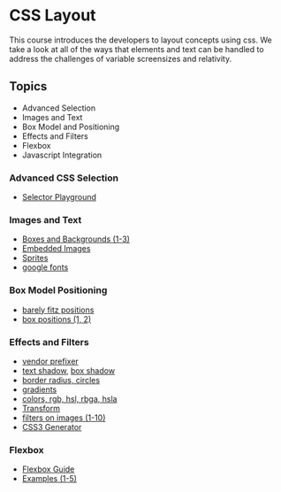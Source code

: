 CSS Layout
=============================
This course introduces the developers to layout concepts using css. We take a look at all of the ways that elements and 
text can be handled to address the challenges of variable screensizes and relativity.

Topics
------
* Advanced Selection
* Images and Text
* Box Model and Positioning
* Effects and Filters
* Flexbox
* Javascript Integration

### Advanced CSS Selection

* [Selector Playground](http://jsbin.com/movuku/1/edit?html,css,output)

### Images and Text

* [Boxes and Backgrounds (1-3)](http://jsbin.com/fisufe/1/edit?css,output)
* [Embedded Images](http://jsbin.com/jevise/1/edit?css,output)
* [Sprites](http://jsbin.com/kerafu/1/edit?css,output)
* [google fonts](https://www.google.com/fonts)

### Box Model Positioning

* [barely fitz positions](http://www.barelyfitz.com/screencast/html-training/css/positioning/)
* [box positions (1, 2)](http://jsbin.com/tilarag/1/edit?html,css,output)


### Effects and Filters

* [vendor prefixer](http://pleeease.io/play/)
* [text shadow](http://jsbin.com/eboniki/1/edit?css,output), [box shadow](http://jsbin.com/Ulihaba/1/edit?css,output)
* [border radius, circles](http://jsbin.com/obekipa/1/edit?html,css,output)
* [gradients](http://jsbin.com/axahefo/1/edit?css,output)
* [colors, rgb, hsl, rbga, hsla](http://jsbin.com/otajix/1/edit?html,css,output)
* [Transform](http://jsbin.com/woluxa/1/edit?css,output)
* [filters on images (1-10)](http://jsbin.com/eGAlIdi/5/edit?html,css,output)
* [CSS3 Generator](http://css3generator.com/) 

### Flexbox

* [Flexbox Guide](https://css-tricks.com/snippets/css/a-guide-to-flexbox/)
* [Examples (1-5)](http://jsbin.com/rivawa/5/edit?html,css,output)
